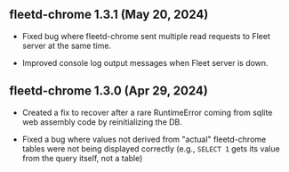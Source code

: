 ## fleetd-chrome 1.3.1 (May 20, 2024)

* Fixed bug where fleetd-chrome sent multiple read requests to Fleet server at the same time.

* Improved console log output messages when Fleet server is down.

## fleetd-chrome 1.3.0 (Apr 29, 2024)

* Created a fix to recover after a rare RuntimeError coming from sqlite web assembly code by reinitializing the DB.

* Fixed a bug where values not derived from "actual" fleetd-chrome tables were not being displayed
  correctly (e.g., `SELECT 1` gets its value from the query itself, not a table)
